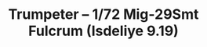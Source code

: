 ---
layout: product
title: "Trumpeter – 1/72 Mig-29Smt Fulcrum (Isdeliye 9.19)"
price: "2650" 
desc: "N/A"
img_path: "/assets/img/TRU01676.webp"
brand: "N/A"
available: false
special_offer: false
new: false
soon: false
cat: "010000"
subcat: "013400"
subsubcat: "0N/A"
sifra: "TRU01676"
popular: false
---